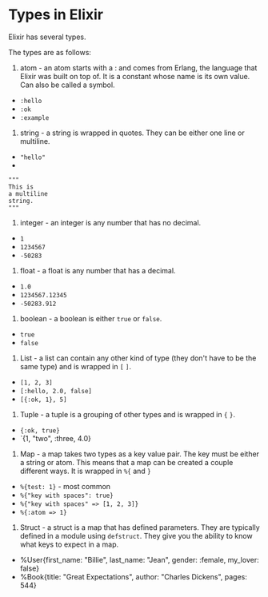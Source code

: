 # Types in Elixir

Elixir has several types.

The types are as follows:

1. atom - an atom starts with a : and comes from Erlang, the language that Elixir was built on top of. It is a constant whose name is its own value. Can also be called a symbol.
  * `:hello`
  * `:ok`
  * `:example`

1. string - a string is wrapped in quotes. They can be either one line or multiline.
  * `"hello"`
  * 
  ```
  """
  This is
  a multiline
  string.
  """
  ```

1. integer - an integer is any number that has no decimal.
  * `1`
  * `1234567`
  * `-50283`

1. float - a float is any number that has a decimal.
  * `1.0`
  * `1234567.12345`
  * `-50283.912`

1. boolean - a boolean is either `true` or `false`.
  * `true`
  * `false`

1. List - a list can contain any other kind of type (they don't have to be the same type) and is wrapped in `[` `]`.
  * `[1, 2, 3]`
  * `[:hello, 2.0, false]`
  * `[{:ok, 1}, 5]`

1. Tuple - a tuple is a grouping of other types and is wrapped in `{` `}`.
  * `{:ok, true}`
  * `{1, "two", :three, 4.0}

1. Map - a map takes two types as a key value pair. The key must be either a string or atom. This means that a map can be created a couple different ways. It is wrapped in `%{` and `}`
  * `%{test: 1}` - most common
  * `%{"key with spaces": true}`
  * `%{"key with spaces" => [1, 2, 3]}`
  * `%{:atom => 1}`

1. Struct - a struct is a map that has defined parameters. They are typically defined in a module using `defstruct`. They give you the ability to know what keys to expect in a map.
  * %User{first_name: "Billie", last_name: "Jean", gender: :female, my_lover: false}
  * %Book{title: "Great Expectations", author: "Charles Dickens", pages: 544}
